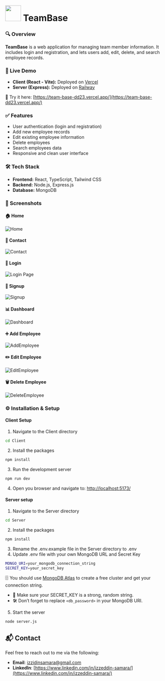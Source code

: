 # <img src="https://img.icons8.com/?size=100&id=22118&format=png&color=3953db" width="50"/> TeamBase

### 🔍 Overview
**TeamBase** is a web application for managing team member information. It includes login and registration, and lets users add, edit, delete, and search employee records.

### 🚀 Live Demo

- **Client (React - Vite):** Deployed on [Vercel](https://vercel.com)  
- **Server (Express):** Deployed on [Railway](https://railway.app)

🔗 Try it here: [https://team-base-dd23.vercel.app/](https://team-base-dd23.vercel.app/)


### ✅ Features

- User authentication (login and registration)
- Add new employee records
- Edit existing employee information
- Delete employees
- Search employees data
- Responsive and clean user interface

### 🛠️ Tech Stack

- **Frontend:** React, TypeScript, Tailwind CSS
- **Backend:** Node.js, Express.js
- **Database:** MongoDB

### 📸 Screenshots

#### 🏠 Home
![Home](https://github.com/Izzeddin-Samara/TeamBase/blob/main/Screenshots/Home.png)

#### 💬 Contact
![Contact](https://github.com/Izzeddin-Samara/TeamBase/blob/main/Screenshots/Contact.png)

#### 🔐 Login
![Login Page](https://github.com/Izzeddin-Samara/TeamBase/blob/main/Screenshots/Login.png)

#### 📝 Signup
![Signup](https://github.com/Izzeddin-Samara/TeamBase/blob/main/Screenshots/Signup.png)

#### 📊 Dashboard
![Dashboard](https://github.com/Izzeddin-Samara/TeamBase/blob/main/Screenshots/Dashboard.png)

#### ➕ Add Employee
![AddEmployee](https://github.com/Izzeddin-Samara/TeamBase/blob/main/Screenshots/AddEmployee.png)

#### ✏️ Edit Employee
![EditEmployee](https://github.com/Izzeddin-Samara/TeamBase/blob/main/Screenshots/EditEmployee.png)

#### 🗑 Delete Employee
![DeleteEmployee](https://github.com/Izzeddin-Samara/TeamBase/blob/main/Screenshots/DeleteEmployee.png)

### ⚙️ Installation & Setup

#### Client Setup

1. Navigate to the Client directory
```bash
cd Client
```

2. Install the packages
```bash
npm install
```

3. Run the development server

```bash
npm run dev
```

4. Open you browser and navigate to:
[http://localhost:5173/](http://localhost:5173/)
   

#### Server setup

1. Navigate to the Server directory
```bash
cd Server
```

2. Install the packages
```bash
npm install
```
3. Rename the .env.example file in the Server directory to .env
4. Update .env file with your own MongoDB URL and Secret Key
```bash
MONGO_URI=your_mongodb_connection_string
SECRET_KEY=your_secret_key
```
🗄️ You should use [MongoDB Atlas](https://www.mongodb.com/cloud/atlas) to create a free cluster and get your connection string.

- 🔐 Make sure your SECRET_KEY is a strong, random string.
- 🛠️ Don’t forget to replace `<db_password>` in your MongoDB URI.

5. Start the server
```bash
node server.js
```

 ## 📬 Contact

Feel free to reach out to me via the following:

- **Email**: [izzidinsamara@gmail.com](mailto:izzidinsamara@gmail.com)
- **LinkedIn**: [https://www.linkedin.com/in/izzeddin-samara/](https://www.linkedin.com/in/izzeddin-samara/)












